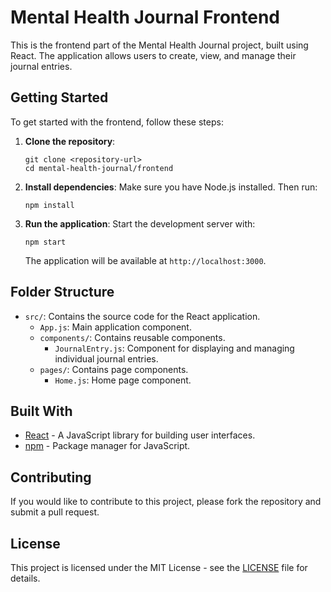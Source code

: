 # Mental Health Journal Frontend

This is the frontend part of the Mental Health Journal project, built using React. The application allows users to create, view, and manage their journal entries.

## Getting Started

To get started with the frontend, follow these steps:

1. **Clone the repository**:
   ```
   git clone <repository-url>
   cd mental-health-journal/frontend
   ```

2. **Install dependencies**:
   Make sure you have Node.js installed. Then run:
   ```
   npm install
   ```

3. **Run the application**:
   Start the development server with:
   ```
   npm start
   ```
   The application will be available at `http://localhost:3000`.

## Folder Structure

- `src/`: Contains the source code for the React application.
  - `App.js`: Main application component.
  - `components/`: Contains reusable components.
    - `JournalEntry.js`: Component for displaying and managing individual journal entries.
  - `pages/`: Contains page components.
    - `Home.js`: Home page component.

## Built With

- [React](https://reactjs.org/) - A JavaScript library for building user interfaces.
- [npm](https://www.npmjs.com/) - Package manager for JavaScript.

## Contributing

If you would like to contribute to this project, please fork the repository and submit a pull request.

## License

This project is licensed under the MIT License - see the [LICENSE](LICENSE) file for details.
